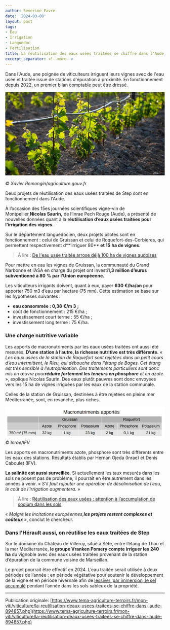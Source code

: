 ```yaml
---
author: Séverine Favre
date: '2024-03-08'
layout: post
tags:
- Eau
- Irrigation
- Languedoc
- Fertilisation
title: La réutilisation des eaux usées traitées se chiffre dans l'Aude
excerpt_separator: <!--more-->
---
```


Dans l'Aude, une poignée de viticulteurs irriguent leurs vignes avec de l'eau usée et traitée issue de stations d'épuration à proximité. En fonctionnement depuis 2022, un premier bilan comptable peut être dressé. 

![Vigne](/assets/c37fbf0c6ccff7073e36c8657d922304.jpg)
<!--more-->
_© Xavier Remongin/agriculture.gouv.fr_


Deux projets de réutilisation des eaux usées traitées de Step sont en fonctionnement dans l'Aude. 




À l’occasion des 15es journées scientifiques vigne-vin de Montpellier,**Nicolas Saurin,** de l’Inrae Pech Rouge (Aude), a présenté de nouvelles données quant à la **réutilisation d’eaux usées traitées pour l’irrigation des vignes.**

Sur le département languedocien, deux projets pilotes sont en fonctionnement : celui de Gruissan et celui de Roquefort-des-Corbières, qui permettent respectivement d**’irriguer 80** **et 15** **ha de vignes**.

> À lire : [De l'eau usée traitée arrose déjà 100 ha de vignes audoises](https://www.tema-agriculture-terroirs.fr/mon-viti/viticulture/leau-usee-traitee-arrose-deja-100-ha-de-vignes-audoises-894839.php)

Pour mettre en eau les vignes de Gruissan, la communauté du Grand Narbonne et l’ASA en charge du projet ont investi**1,3** **million d’euros subventionné à 80** **% par l’Union européenne.**

Les viticulteurs irrigants doivent, quant à eux, payer **630** **€/ha/an** pour apporter 750 m3 d’eau par hectare (75 mm). Cette estimation se base sur les hypothèses suivantes :

  * **eau consommée : 0,38** **€/m 3** **;**
  * coût de fonctionnement : 215 €/ha ;
  * investissement court terme : 55 €/ha ;
  * investissement long terme : 75 €/ha.



### Une charge nutritive variable

Les apports de macronutriments par les eaux usées traitées ont aussi été mesurés. **D’une station à l’autre, la richesse nutritive est très différente.** «  _Les eaux usées de la station de Roquefort sont rejetées dans un petit cours d’eau intermittent, le Rieu, qui débouche dans l’étang de Bages. Cet étang est très sensible à l’eutrophisation. Des traitements particuliers sont donc mis en œuvre pour**réduire fortement les teneurs en phosphore** et en azote_ », explique Nicolas Saurin. Des eaux plutôt pauvres sont donc envoyées vers les 15 ha de vignes irriguées par les eaux de la station communale.

Celles de la station de Gruissan, destinées à être rejetées en pleine mer Méditerranée, sont, en revanche, plus riches.

![](/assets/325c688eb2f34f98e0c4006f9e04fc6e.png)
_© Inrae/IFV_

Les apports en macronutriments azote, phosphore sont très différents entre les eaux des stations. Résultats établis par Hernan Ojeda (Inrae) et Denis Caboulet (IFV). 


**La salinité est aussi surveillée**. Si actuellement les taux mesurés dans les sols ne posent pas de problème, il pourrait en être autrement dans les années à venir. «  _S’il faut rajouter une opération de désalinisation de l’eau, le coût de l’irrigation augmentera_. »

> À lire : [Réutilisation des eaux usées : attention à l’accumulation de sodium dans les sols](https://www.tema-agriculture-terroirs.fr/mon-viti/viticulture/attention-a-laccumulation-de-sodium-dans-les-sols-855045.php)

«  _Malgré les incitations européennes,**les projets restent complexes et coûteux**_ », conclut le chercheur.

### Dans l'Hérault aussi, on réutilise les eaux traitées de Step

Sur le domaine du Château de Villeroy, situé à Sète, entre l’étang de Thau et la mer Méditerranée, **le groupe Vranken Pomery compte irriguer les 240 ha** du vignoble avec des eaux usées traitées provenant de la station d’épuration de la commune voisine de Marseillan.

Le projet pourrait être effectif en 2024. L’eau traitée serait utilisée à deux périodes de l’année : en période végétative pour soutenir le développement de la vigne et en période hivernale afin de [lessiver, par immersion, le sel accumulé](https://www.tema-agriculture-terroirs.fr/mon-viti/viticulture/ils-inondent-leurs-vignes-pour-les-proteger-du-sel-892543.php) pendant l’année dans les sols sableux de la propriété.

---

Publication originale: [https://www.tema-agriculture-terroirs.fr/mon-viti/viticulture/la-reutilisation-deaux-usees-traitees-se-chiffre-dans-laude-894857.php](https://www.tema-agriculture-terroirs.fr/mon-viti/viticulture/la-reutilisation-deaux-usees-traitees-se-chiffre-dans-laude-894857.php)
